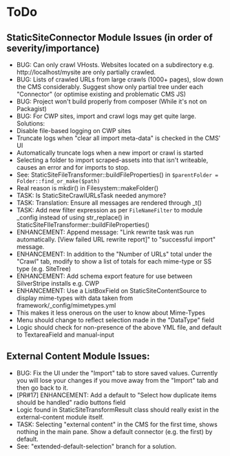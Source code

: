 # ToDo

## StaticSiteConnector Module Issues (in order of severity/importance)

* BUG: Can only crawl VHosts. Websites located on a subdirectory e.g. http://localhost/mysite are only partially crawled.
* BUG: Lists of crawled URLs from large crawls (1000+ pages), slow down the CMS considerably. Suggest show only partial tree under each "Connector" (or optimise existing and problematic CMS JS)
* BUG: Project won't build properly from composer (While it's not on Packagist)
* BUG: For CWP sites, import and crawl logs may get quite large. Solutions:
 * Disable file-based logging on CWP sites
 * Truncate logs when "clear all import meta-data" is checked in the CMS' UI
 * Automatically truncate logs when a new import or crawl is started
* Selecting a folder to import scraped-assets into that isn't writeable, causes an error and for imports to stop.
 * See: StaticSiteFileTransformer::buildFileProperties() in `$parentFolder = Folder::find_or_make($path)`
 * Real reason is mkdir() in Filesystem::makeFolder()
* TASK: Is StaticSiteCrawlURLsTask needed anymore?
* TASK: Translation: Ensure all messages are rendered through _t()
* TASK: Add new filter expression as per `FileNameFilter` to module _config instead of using str_replace() in StaticSiteFIleTransformer::buildFileProperties()
* ENHANCEMENT: Append message: "Link rewrite task was run automatically. [View failed URL rewrite report]" to "successful import" message.
* ENHANCEMENT: In addition to the "Number of URLs" total under the "Crawl" tab, modify to show a list of totals for each mime-type or SS type (e.g. SiteTree)
* ENHANCEMENT: Add schema export feature for use between SilverStripe installs e.g. CWP
* ENHANCEMENT: Use a ListBoxField on StaticSiteContentSource to display mime-types with data taken from framework/_config/mimetypes.yml
 * This makes it less onerous on the user to know about Mime-Types
 * Menu should change to reflect selection made in the "DataType" field
 * Logic should check for non-presence of the above YML file, and default to TextareaField and manual-input

## External Content Module Issues:

* BUG: Fix the UI under the "Import" tab to store saved values. Currently you will lose your changes if you move away from the "Import" tab and then go back to it.
* [PR#17] ENHANCEMENT: Add a default to "Select how duplicate items should be handled" radio buttons field
* Logic found in StaticSiteTransformResult class should really exist in the external-content module itself.
* TASK: Selecting "external content" in the CMS for the first time, shows nothing in the main pane. Show a default connector (e.g. the first) by default.
 * See:	"extended-default-selection" branch for a solution.
